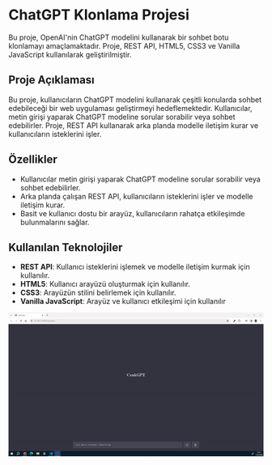 # ChatGPT Klonlama Projesi

Bu proje, OpenAI'nin ChatGPT modelini kullanarak bir sohbet botu klonlamayı amaçlamaktadır. Proje, REST API, HTML5, CSS3 ve Vanilla JavaScript kullanılarak geliştirilmiştir.

## Proje Açıklaması

Bu proje, kullanıcıların ChatGPT modelini kullanarak çeşitli konularda sohbet edebileceği bir web uygulaması geliştirmeyi hedeflemektedir. Kullanıcılar, metin girişi yaparak ChatGPT modeline sorular sorabilir veya sohbet edebilirler. Proje, REST API kullanarak arka planda modelle iletişim kurar ve kullanıcıların isteklerini işler.

## Özellikler

- Kullanıcılar metin girişi yaparak ChatGPT modeline sorular sorabilir veya sohbet edebilirler.
- Arka planda çalışan REST API, kullanıcıların isteklerini işler ve modelle iletişim kurar.
- Basit ve kullanıcı dostu bir arayüz, kullanıcıların rahatça etkileşimde bulunmalarını sağlar.

## Kullanılan Teknolojiler

- **REST API**: Kullanıcı isteklerini işlemek ve modelle iletişim kurmak için kullanılır.
- **HTML5**: Kullanıcı arayüzü oluşturmak için kullanılır.
- **CSS3**: Arayüzün stilini belirlemek için kullanılır.
- **Vanilla JavaScript**: Arayüz ve kullanıcı etkileşimi için kullanılır

![](2024-03-1207-31-46-ezgif.com-video-to-gif-converter.gif)

 
